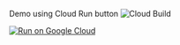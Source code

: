 Demo using Cloud Run button 
![Cloud Build](https://storage.googleapis.com/vcloud-badges/builds/hello-cloud-run/branches/master.svg)

[![Run on Google Cloud](https://storage.googleapis.com/cloudrun/button.png)](https://console.cloud.google.com/cloudshell/editor?shellonly=true&cloudshell_image=gcr.io/cloudrun/button&cloudshell_git_repo=https://github.com/drvaya/hello-cloud-run.git)

